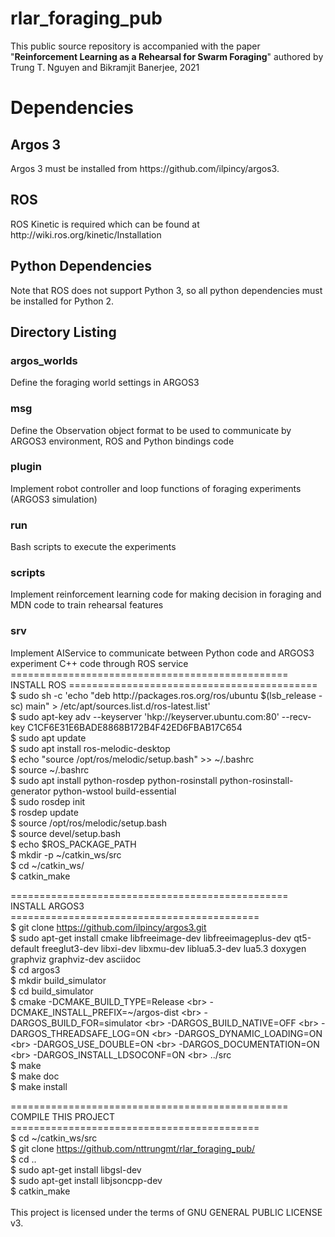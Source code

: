 # rlar_foraging_pub
This public source repository is accompanied with the paper "<b>Reinforcement Learning as a Rehearsal for Swarm Foraging</b>" authored by Trung T. Nguyen and Bikramjit Banerjee, 2021

<h1>Dependencies</h1>
<h2>Argos 3</h2>
Argos 3 must be installed from https://github.com/ilpincy/argos3.
<h2>ROS</h2>
ROS Kinetic is required which can be found at http://wiki.ros.org/kinetic/Installation
<h2>Python Dependencies</h2>
Note that ROS does not support Python 3, so all python dependencies must be installed for Python 2.
<h2>Directory Listing</h2>
<h3>argos_worlds</h3>
Define the foraging world settings in ARGOS3
<h3>msg</h3>
Define the Observation object format to be used to communicate by ARGOS3 environment, ROS and Python bindings code
<h3>plugin</h3>
Implement robot controller and loop functions of foraging experiments (ARGOS3 simulation) 
<h3>run</h3>
Bash scripts to execute the experiments
<h3>scripts</h3>
Implement reinforcement learning code for making decision in foraging and MDN code to train rehearsal features
<h3>srv</h3>
Implement AIService to communicate between Python code and ARGOS3 experiment C++ code through ROS service
<br>
================================================ INSTALL ROS ===========================================<br>
$ sudo sh -c 'echo "deb http://packages.ros.org/ros/ubuntu $(lsb_release -sc) main" > /etc/apt/sources.list.d/ros-latest.list'<br>
$ sudo apt-key adv --keyserver 'hkp://keyserver.ubuntu.com:80' --recv-key C1CF6E31E6BADE8868B172B4F42ED6FBAB17C654<br>
$ sudo apt update<br>
$ sudo apt install ros-melodic-desktop<br>
$ echo "source /opt/ros/melodic/setup.bash" >> ~/.bashrc<br>
$ source ~/.bashrc<br>
$ sudo apt install python-rosdep python-rosinstall python-rosinstall-generator python-wstool build-essential<br>
$ sudo rosdep init<br>
$ rosdep update<br>
$ source /opt/ros/melodic/setup.bash<br>
$ source devel/setup.bash<br>
$ echo $ROS_PACKAGE_PATH<br>
$ mkdir -p ~/catkin_ws/src<br>
$ cd ~/catkin_ws/<br>
$ catkin_make<br>

================================================ INSTALL ARGOS3 ===========================================<br>
$ git clone https://github.com/ilpincy/argos3.git<br>
$ sudo apt-get install cmake libfreeimage-dev libfreeimageplus-dev qt5-default freeglut3-dev libxi-dev libxmu-dev liblua5.3-dev lua5.3 doxygen graphviz graphviz-dev asciidoc<br>
$ cd argos3<br>
$ mkdir build_simulator<br>
$ cd build_simulator<br>
$ cmake -DCMAKE_BUILD_TYPE=Release \<br>
        -DCMAKE_INSTALL_PREFIX=~/argos-dist \<br>
        -DARGOS_BUILD_FOR=simulator \<br>
        -DARGOS_BUILD_NATIVE=OFF \<br>
        -DARGOS_THREADSAFE_LOG=ON \<br>
        -DARGOS_DYNAMIC_LOADING=ON \<br>
        -DARGOS_USE_DOUBLE=ON \<br>
        -DARGOS_DOCUMENTATION=ON \<br>
        -DARGOS_INSTALL_LDSOCONF=ON \<br>
        ../src<br>
$ make<br>
$ make doc<br>
$ make install<br>

================================================ COMPILE THIS PROJECT ===========================================<br>
$ cd ~/catkin_ws/src<br>
$ git clone https://github.com/nttrungmt/rlar_foraging_pub/<br>
$ cd ..<br>
$ sudo apt-get install libgsl-dev<br>
$ sudo apt-get install libjsoncpp-dev<br>
$ catkin_make<br>
<br>
This project is licensed under the terms of GNU GENERAL PUBLIC LICENSE v3.
